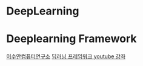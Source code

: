 # DeepLearning


# Deeplearning Framework

[이수안컴퓨터연구소](http://suanlab.com/suan.html)
[딥러닝 프레임워크 youtube 강좌](https://www.youtube.com/watch?v=B961QM47g64&list=PL7ZVZgsnLwEHGS6EId3B_AnRYSCi_35rj)
